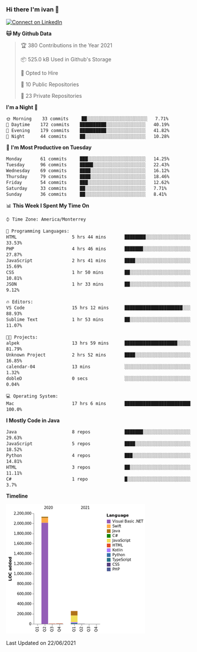 ### Hi there I'm ivan 👋
[![Connect on LinkedIn](https://img.shields.io/badge/--linkedin?label=LinkedIn&logo=LinkedIn&style=social)](https://www.linkedin.com/in/ivanjtm)
<!--START_SECTION:waka-->
**🐱 My Github Data** 

> 🏆 380 Contributions in the Year 2021
 > 
> 📦 525.0 kB Used in Github's Storage 
 > 
> 💼 Opted to Hire
 > 
> 📜 10 Public Repositories 
 > 
> 🔑 23 Private Repositories  
 > 
**I'm a Night 🦉** 

```text
🌞 Morning    33 commits     ██░░░░░░░░░░░░░░░░░░░░░░░   7.71% 
🌆 Daytime    172 commits    ██████████░░░░░░░░░░░░░░░   40.19% 
🌃 Evening    179 commits    ██████████░░░░░░░░░░░░░░░   41.82% 
🌙 Night      44 commits     ██░░░░░░░░░░░░░░░░░░░░░░░   10.28%

```
📅 **I'm Most Productive on Tuesday** 

```text
Monday       61 commits     ███░░░░░░░░░░░░░░░░░░░░░░   14.25% 
Tuesday      96 commits     █████░░░░░░░░░░░░░░░░░░░░   22.43% 
Wednesday    69 commits     ████░░░░░░░░░░░░░░░░░░░░░   16.12% 
Thursday     79 commits     ████░░░░░░░░░░░░░░░░░░░░░   18.46% 
Friday       54 commits     ███░░░░░░░░░░░░░░░░░░░░░░   12.62% 
Saturday     33 commits     ██░░░░░░░░░░░░░░░░░░░░░░░   7.71% 
Sunday       36 commits     ██░░░░░░░░░░░░░░░░░░░░░░░   8.41%

```


📊 **This Week I Spent My Time On** 

```text
⌚︎ Time Zone: America/Monterrey

💬 Programming Languages: 
HTML                     5 hrs 44 mins       ████████░░░░░░░░░░░░░░░░░   33.53% 
PHP                      4 hrs 46 mins       ███████░░░░░░░░░░░░░░░░░░   27.87% 
JavaScript               2 hrs 41 mins       ████░░░░░░░░░░░░░░░░░░░░░   15.69% 
CSS                      1 hr 50 mins        ██░░░░░░░░░░░░░░░░░░░░░░░   10.81% 
JSON                     1 hr 33 mins        ██░░░░░░░░░░░░░░░░░░░░░░░   9.12%

🔥 Editors: 
VS Code                  15 hrs 12 mins      ██████████████████████░░░   88.93% 
Sublime Text             1 hr 53 mins        ██░░░░░░░░░░░░░░░░░░░░░░░   11.07%

🐱‍💻 Projects: 
alpek                    13 hrs 59 mins      ████████████████████░░░░░   81.79% 
Unknown Project          2 hrs 52 mins       ████░░░░░░░░░░░░░░░░░░░░░   16.85% 
calendar-04              13 mins             ░░░░░░░░░░░░░░░░░░░░░░░░░   1.32% 
dobleD                   0 secs              ░░░░░░░░░░░░░░░░░░░░░░░░░   0.04%

💻 Operating System: 
Mac                      17 hrs 6 mins       █████████████████████████   100.0%

```

**I Mostly Code in Java** 

```text
Java                     8 repos             ███████░░░░░░░░░░░░░░░░░░   29.63% 
JavaScript               5 repos             ████░░░░░░░░░░░░░░░░░░░░░   18.52% 
Python                   4 repos             ███░░░░░░░░░░░░░░░░░░░░░░   14.81% 
HTML                     3 repos             ██░░░░░░░░░░░░░░░░░░░░░░░   11.11% 
C#                       1 repo              █░░░░░░░░░░░░░░░░░░░░░░░░   3.7%

```


**Timeline**

![Chart not found](https://raw.githubusercontent.com/ivanjtm/ivanjtm/main/charts/bar_graph.png) 


 Last Updated on 22/06/2021
<!--END_SECTION:waka-->

<!--
<p align="center">
  <img src ="https://github-readme-stats.vercel.app/api?username=ivanjtm&show_icons=true&count_private=true&theme=default&hide_border=true&include_all_commits=true?count_private=true">
  <img src ="https://github-readme-stats.vercel.app/api/top-langs/?username=ivanjtm&layout=compact&hide_border=true&langs_count=50">
  <img src="https://github-readme-stats.vercel.app/api/wakatime?username=ivanjtm&hide_border=true"> 
</p>
-->
